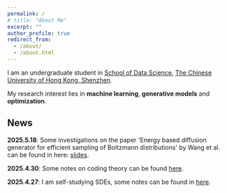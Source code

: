 ```yaml
---
permalink: /
# title: "About Me"
excerpt: ""
author_profile: true
redirect_from: 
  - /about/
  - /about.html
---
```


<p>I am an undergraduate student in <a href="https://sds.cuhk.edu.cn/en">School of Data Science</a>, <a href="https://www.cuhk.edu.cn/en">The Chinese University of Hong Kong, Shenzhen</a>.</p>

<p>My research interest lies in <strong>machine learning</strong>, <strong>generative models</strong> and <strong>optimization</strong>.</p>

## News
<p><strong>2025.5.18</strong>: Some investigations on the paper 'Energy based diffusion generator for efficient sampling of Boltzmann distributions' by Wang et al. can be found in here: <a href="/files/energy_based_diffusion.pdf">slides</a>.</p>


<p><strong>2025.4.30</strong>: Some notes on coding theory can be found <a href="https://github.com/YaoSiqi2003/Notes-on-coding-theory">here</a>.</p>




<p><strong>2025.4.27</strong>: I am self-studying SDEs, some notes can be found in <a href="https://github.com/YaoSiqi2003/Notes-on-SDE">here</a>.</p>

